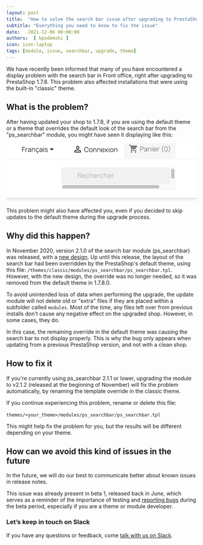```yaml
---
layout: post
title:  "How to solve the search bar issue after upgrading to PrestaShop 1.7.8"
subtitle: "Everything you need to know to fix the issue"
date:   2021-12-06 00:00:00
authors:  [ kpodemski ]
icon: icon-laptop
tags: [module, issue, searchbar, upgrade, theme]
---
```


We have recently been informed that many of you have encountered a display problem with the search bar in Front office, right after upgrading to PrestaShop 1.7.8. This problem also affected installations that were using the built-in "classic" theme.

## What is the problem?

After having updated your shop to 1.7.8, if you are using the default theme or a theme that overrides the default look of the search bar from the "ps_searchbar" module, you might have seen it displaying like this:

![ps_searchbar issue](/assets/images/2021/12/searchbar_bug.png)

This problem might also have affected you, even if you decided to skip updates to the default theme during the upgrade process.

## Why did this happen?

In November 2020, version 2.1.0 of the search bar module (ps_searchbar) was released, with a [new design](https://github.com/PrestaShop/PrestaShop/pull/22032). Up until this release, the layout of the search bar had been overridden by the PrestaShop's default theme, using this file: `/themes/classic/modules/ps_searchbar/ps_searchbar.tpl`. However, with the new design, the override was no longer needed, so it was removed from the default theme in 1.7.8.0.

To avoid unintended loss of data when performing the upgrade, the update module will not delete old or "extra" files if they are placed within a subfolder called `modules`. Most of the time, any files left over from previous installs don't cause any negative effect on the upgraded shop. However, in some cases, they do.

In this case, the remaining override in the default theme was causing the search bar to not display properly. This is why the bug only appears when updating from a previous PrestaShop version, and not with a clean shop.

## How to fix it


If you're currently using ps_searchbar 2.1.1 or lower, upgrading the module to v2.1.2 (released at the beginning of November) will fix the problem automatically, by renaming the template override in the classic theme.

If you continue experiencing this problem, rename or delete this file:

`themes/<your_theme>/modules/ps_searchbar/ps_searchbar.tpl`

This might help fix the problem for you, but the results will be different depending on your theme.

## How can we avoid this kind of issues in the future

In the future, we will do our best to communicate better about known issues in release notes.

This issue was already present in beta 1, released back in June, which serves as a reminder of the importance of testing and [reporting bugs](https://github.com/PrestaShop/PrestaShop/issues/new/choose) during the beta period, especially if you are a theme or module developer.

### Let’s keep in touch on Slack

If you have any questions or feedback, come [talk with us on Slack](https://www.prestashop-project.org/slack/).
